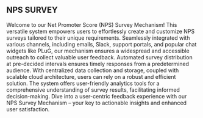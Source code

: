 ## NPS SURVEY

Welcome to our Net Promoter Score (NPS) Survey Mechanism! This versatile system empowers users to effortlessly create and customize NPS surveys tailored to their unique requirements. Seamlessly integrated with various channels, including emails, Slack, support portals, and popular chat widgets like PLuG, our mechanism ensures a widespread and accessible outreach to collect valuable user feedback. Automated survey distribution at pre-decided intervals ensures timely responses from a predetermined audience. With centralized data collection and storage, coupled with scalable cloud architecture, users can rely on a robust and efficient solution. The system offers user-friendly analytics tools for a comprehensive understanding of survey results, facilitating informed decision-making. Dive into a user-centric feedback experience with our NPS Survey Mechanism – your key to actionable insights and enhanced user satisfaction.
